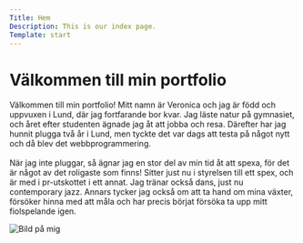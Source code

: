 ```yaml
---
Title: Hem
Description: This is our index page.
Template: start
---
```


Välkommen till min portfolio
==========================

Välkommen till min portfolio! Mitt namn är Veronica och jag är född och uppvuxen i Lund, där jag fortfarande bor kvar. Jag läste natur på gymnasiet, och året efter studenten ägnade jag åt att jobba och resa. Därefter har jag hunnit plugga två år i Lund, men tyckte det var dags att testa på något nytt och då blev det webbprogrammering. <br><br>
När jag inte pluggar, så ägnar jag en stor del av min tid åt att spexa, för det är något av det roligaste som finns! Sitter just nu i styrelsen till ett spex, och är med i pr-utskottet i ett annat. Jag tränar också dans, just nu contemporary jazz. Annars tycker jag också om att ta hand om mina växter, försöker hinna med att måla och har precis börjat försöka ta upp mitt fiolspelande igen.

<img src="%assets_url%/img/me2.jpg" alt="Bild på mig">
